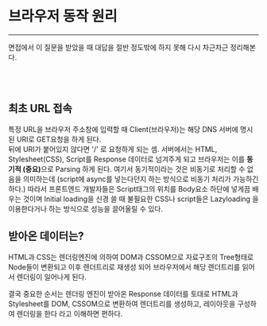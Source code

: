 # 브라우저 동작 원리
--- 

면접에서 이 질문을 받았을 때 대답을 절반 정도밖에 하지 못해 다시 차근차근 정리해본다.

<br><br>


## 최초 URL 접속

특정 URL을 브라우저 주소창에 입력할 때 Client(브라우저)는 해당 DNS 서버에 명시된 URI로 GET요청을 하게 된다.  
뒤에 URI가 붙어있지 않다면 '/' 로 요청하게 되는 셈.
서버에서는 HTML, Stylesheet(CSS), Script를 Response 데이터로 넘겨주게 되고 브라우저는 이를 <b>동기적 (중요)</b>으로 Parsing 하게 된다.
여기서 동기적이라는 것은 비동기로 처리할 수 없음을 의미하는데 (script에 async를 넣는다던지 하는 방식으로 비동기 처리가 가능하긴 하다.)
따라서 프론트엔드 개발자들은 Script태그의 위치를 Body요소 하단에 넣게끔 배우는 것이며 Initial loading을 신경 쓸 때 불필요한 CSS나 script들은 Lazyloading 을 이용한다거나 하는 방식으로 성능을 끌어올릴 수 있다.

## 받아온 데이터는?

HTML과 CSS는 렌더링엔진에 의하여 DOM과 CSSOM으로 자료구조의 Tree형태로 Node들이 변환되고 이후 렌더트리로 재생성 되어 브라우저에서 해당 렌더트리를 읽어서 렌더링이 일어나게 된다.

결국 중요한 순서는 렌더링 엔진이 받아온 Response 데이터를 토대로 HTML과 Stylesheet를 DOM, CSSOM으로 변환하여 렌더트리를 생성하고, 레이아웃을 구성하여 렌더링을 한다 라고 이해하면 편하다.